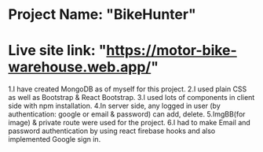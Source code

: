 # Project Name: "BikeHunter"

# Live site link: "https://motor-bike-warehouse.web.app/"

1.I have created MongoDB as of myself for this project. 
2.I used plain CSS as well as Bootstrap & React Bootstrap.
3.I used lots of components in client side with npm installation.
4.In server side, any logged in user (by authentication: google or email & password) can add, delete.
5.ImgBB(for image) & private route were used for the project.
6.I had to make Email and password authentication by using react firebase hooks and also implemented Google sign in.

